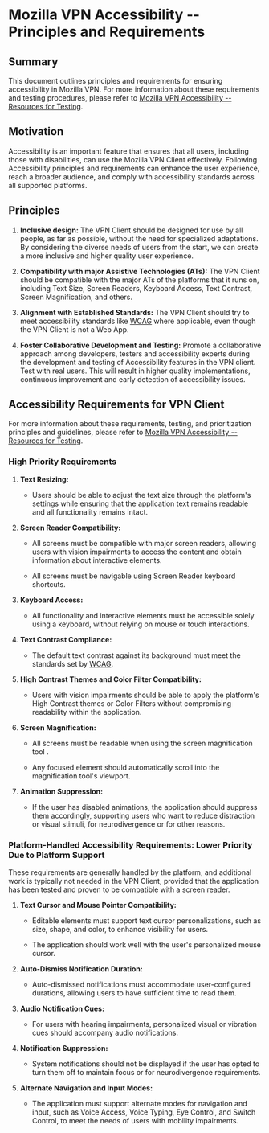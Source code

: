 # Mozilla VPN Accessibility -- Principles and Requirements

## Summary

This document outlines principles and requirements for ensuring
accessibility in Mozilla VPN. For more information about these
requirements and testing procedures, please refer to [Mozilla VPN
Accessibility \-- Resources for
Testing](https://github.com/mozilla-mobile/mozilla-vpn-client/blob/main/docs/Accessibility%20-%20Testing%20Resources.md).

## Motivation

Accessibility is an important feature that ensures that all users,
including those with disabilities, can use the Mozilla VPN Client
effectively. Following Accessibility principles and requirements can
enhance the user experience, reach a broader audience, and comply with
accessibility standards across all supported platforms.

## Principles

1. **Inclusive design:** The VPN Client should be designed for use by
      all people, as far as possible, without the need for specialized
      adaptations. By considering the diverse needs of users from the
      start, we can create a more inclusive and higher quality user
      experience.

2. **Compatibility with major Assistive Technologies (ATs):** The VPN
      Client should be compatible with the major ATs of the platforms
      that it runs on, including Text Size, Screen Readers, Keyboard
      Access, Text Contrast, Screen Magnification, and others.

3. **Alignment with Established Standards:** The VPN Client should try
      to meet accessibility standards like
      [WCAG](https://www.w3.org/WAI/standards-guidelines/wcag/)
      where applicable, even though the VPN Client is not a Web App.

4. **Foster Collaborative Development and Testing:** Promote a
      collaborative approach among developers, testers and accessibility
      experts during the development and testing of Accessibility
      features in the VPN client. Test with real users. This will result
      in higher quality implementations, continuous improvement and
      early detection of accessibility issues.

## Accessibility Requirements for VPN Client

For more information about these requirements, testing, and
prioritization principles and guidelines, please refer to [Mozilla VPN
Accessibility \-- Resources for
Testing](https://github.com/mozilla-mobile/mozilla-vpn-client/blob/main/docs/Accessibility%20-%20Testing%20Resources.md).

### High Priority Requirements

1. **Text Resizing:**

     - Users should be able to adjust the text size through the platform\'s
      settings while ensuring that the application text remains readable
      and all functionality remains intact.

2. **Screen Reader Compatibility:**

     - All screens must be compatible with major screen readers, allowing
      users with vision impairments to access the content and obtain
      information about interactive elements.

     - All screens must be navigable using Screen Reader keyboard
      shortcuts.

3. **Keyboard Access:**

     - All functionality and interactive elements must be accessible solely
      using a keyboard, without relying on mouse or touch interactions.

4. **Text Contrast Compliance:**

     - The default text contrast against its background must meet the
      standards set by
      [WCAG](https://www.w3.org/TR/2008/REC-WCAG20-20081211/#visual-audio-contrast-contrast).

5. **High Contrast Themes and Color Filter Compatibility:**

     - Users with vision impairments should be able to apply the
      platform\'s High Contrast themes or Color Filters without
      compromising readability within the application.

6. **Screen Magnification:**

     - All screens must be readable when using the screen magnification
      tool .

     - Any focused element should automatically scroll into the
      magnification tool\'s viewport.

7. **Animation Suppression:**

     - If the user has disabled animations, the application should suppress
      them accordingly, supporting users who want to reduce distraction
      or visual stimuli, for neurodivergence or for other reasons.

### Platform-Handled Accessibility Requirements: Lower Priority Due to Platform Support

These requirements are generally handled by the platform, and additional
work is typically not needed in the VPN Client, provided that the
application has been tested and proven to be compatible with a screen
reader.

1. **Text Cursor and Mouse Pointer Compatibility:**

     - Editable elements must support text cursor personalizations, such as
      size, shape, and color, to enhance visibility for users.

     - The application should work well with the user\'s personalized mouse
      cursor.

2. **Auto-Dismiss Notification Duration:**

     - Auto-dismissed notifications must accommodate user-configured
      durations, allowing users to have sufficient time to read them.

3. **Audio Notification Cues:**

     - For users with hearing impairments, personalized visual or vibration
      cues should accompany audio notifications.

4. **Notification Suppression:**

     - System notifications should not be displayed if the user has opted
      to turn them off to maintain focus or for neurodivergence
      requirements.

5. **Alternate Navigation and Input Modes:**

     - The application must support alternate modes for navigation and
      input, such as Voice Access, Voice Typing, Eye Control, and Switch
      Control, to meet the needs of users with mobility impairments.
